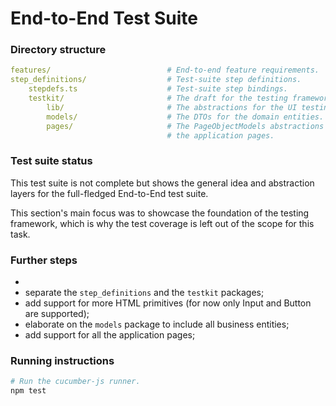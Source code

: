# End-to-End Test Suite

### Directory structure
```yaml
features/                          # End-to-end feature requirements.
step_definitions/                  # Test-suite step definitions.
    stepdefs.ts                    # Test-suite step bindings.
    testkit/                       # The draft for the testing framework.
        lib/                       # The abstractions for the UI testing.
        models/                    # The DTOs for the domain entities.
        pages/                     # The PageObjectModels abstractions over 
                                   # the application pages.
```

### Test suite status 
This test suite is not complete but shows the general idea and abstraction layers for the full-fledged End-to-End test suite.

This section's main focus was to showcase the foundation of the testing framework, which is why the test coverage is left out of the scope for this task. 

### Further steps
* 
* separate the `step_definitions` and the `testkit` packages;
* add support for more HTML primitives (for now only Input and Button are supported);
* elaborate on the `models` package to include all business entities;
* add support for all the application pages;

### Running instructions
```sh
# Run the cucumber-js runner.
npm test
```

